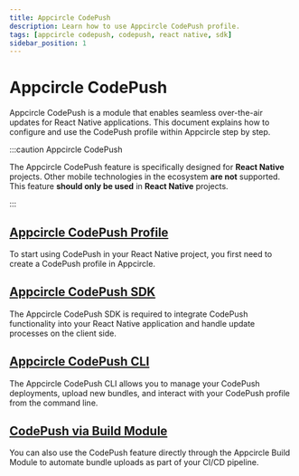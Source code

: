 ```yaml
---
title: Appcircle CodePush
description: Learn how to use Appcircle CodePush profile.
tags: [appcircle codepush, codepush, react native, sdk]
sidebar_position: 1
---
```


# Appcircle CodePush

Appcircle CodePush is a module that enables seamless over-the-air updates for React Native applications. This document explains how to configure and use the CodePush profile within Appcircle step by step.


:::caution Appcircle CodePush

The Appcircle CodePush feature is specifically designed for **React Native** projects. Other mobile technologies in the ecosystem **are not** supported. This feature **should only be used** in **React Native** projects.

:::

## [Appcircle CodePush Profile](/code-push/code-push-profile/appcircle-code-push-profile)

To start using CodePush in your React Native project, you first need to create a CodePush profile in Appcircle.

## [Appcircle CodePush SDK](/code-push/code-push-sdk)

The Appcircle CodePush SDK is required to integrate CodePush functionality into your React Native application and handle update processes on the client side.

## [Appcircle CodePush CLI](/code-push/code-push-cli)

The Appcircle CodePush CLI allows you to manage your CodePush deployments, upload new bundles, and interact with your CodePush profile from the command line.

## [CodePush via Build Module](/code-push/code-push-via-build-module)

You can also use the CodePush feature directly through the Appcircle Build Module to automate bundle uploads as part of your CI/CD pipeline.
